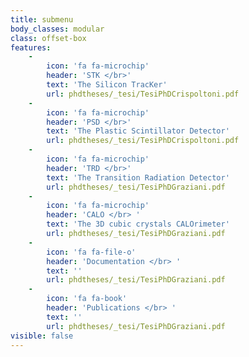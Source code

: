 ```yaml
---
title: submenu
body_classes: modular
class: offset-box
features:
    -
        icon: 'fa fa-microchip'
        header: 'STK </br>'
        text: 'The Silicon TracKer'
        url: phdtheses/_tesi/TesiPhDCrispoltoni.pdf
    -
        icon: 'fa fa-microchip'
        header: 'PSD </br>'
        text: 'The Plastic Scintillator Detector'
        url: phdtheses/_tesi/TesiPhDCrispoltoni.pdf
    -
        icon: 'fa fa-microchip'
        header: 'TRD </br>'
        text: 'The Transition Radiation Detector'
        url: phdtheses/_tesi/TesiPhDGraziani.pdf
    -
        icon: 'fa fa-microchip'
        header: 'CALO </br> '
        text: 'The 3D cubic crystals CALOrimeter'
        url: phdtheses/_tesi/TesiPhDGraziani.pdf
    -
        icon: 'fa fa-file-o'
        header: 'Documentation </br> '
        text: ''
        url: phdtheses/_tesi/TesiPhDGraziani.pdf
    -
        icon: 'fa fa-book'
        header: 'Publications </br> '
        text: ''
        url: phdtheses/_tesi/TesiPhDGraziani.pdf
visible: false
---
```


